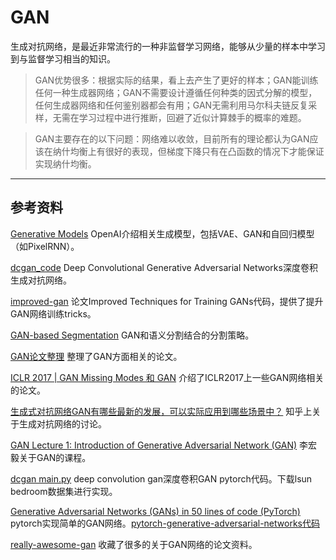 # GAN

生成对抗网络，是最近非常流行的一种非监督学习网络，能够从少量的样本中学习到与监督学习相当的知识。

> GAN优势很多：根据实际的结果，看上去产生了更好的样本；GAN能训练任何一种生成器网络；GAN不需要设计遵循任何种类的因式分解的模型，任何生成器网络和任何鉴别器都会有用；GAN无需利用马尔科夫链反复采样，无需在学习过程中进行推断，回避了近似计算棘手的概率的难题。

> GAN主要存在的以下问题：网络难以收敛，目前所有的理论都认为GAN应该在纳什均衡上有很好的表现，但梯度下降只有在凸函数的情况下才能保证实现纳什均衡。


---
## 参考资料

[Generative Models](https://blog.openai.com/generative-models/#vae) OpenAI介绍相关生成模型，包括VAE、GAN和自回归模型（如PixelRNN）。

[dcgan_code](https://github.com/Newmu/dcgan_code) Deep Convolutional Generative Adversarial Networks深度卷积生成对抗网络。

[improved-gan](https://github.com/openai/improved-gan) 论文Improved Techniques for Training GANs代码，提供了提升GAN网络训练tricks。

[GAN-based Segmentation](http://blog.leanote.com/post/sunalbert/GAN-based-Segmentation) GAN和语义分割结合的分割策略。

[GAN论文整理](https://www.jianshu.com/p/2acb804dd811) 整理了GAN方面相关的论文。

[ICLR 2017 | GAN Missing Modes 和 GAN](https://mp.weixin.qq.com/s?__biz=MzAwMjM3MTc5OA==&mid=2652692183&idx=1&sn=b436cba6a6fcd19dccaddccd42cb0f11) 介绍了ICLR2017上一些GAN网络相关的论文。

[生成式对抗网络GAN有哪些最新的发展，可以实际应用到哪些场景中？](https://www.zhihu.com/question/52602529) 知乎上关于生成对抗网络的讨论。

[GAN Lecture 1: Introduction of Generative Adversarial Network (GAN)](https://www.youtube.com/watch?v=G0dZc-8yIjE) 李宏毅关于GAN的课程。

[dcgan main.py](https://github.com/pytorch/examples/blob/master/dcgan/main.py) deep convolution gan深度卷积GAN pytorch代码。下载lsun bedroom数据集进行实现。

[Generative Adversarial Networks (GANs) in 50 lines of code (PyTorch)](https://medium.com/@devnag/generative-adversarial-networks-gans-in-50-lines-of-code-pytorch-e81b79659e3f) pytorch实现简单的GAN网络。[pytorch-generative-adversarial-networks代码](https://github.com/devnag/pytorch-generative-adversarial-networks)

[really-awesome-gan](https://github.com/nightrome/really-awesome-gan) 收藏了很多的关于GAN网络的论文资料。
